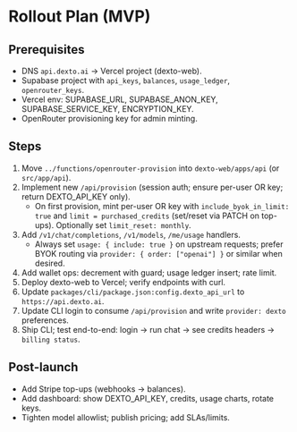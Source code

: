 # Rollout Plan (MVP)

## Prerequisites
- DNS `api.dexto.ai` → Vercel project (dexto-web).
- Supabase project with `api_keys`, `balances`, `usage_ledger`, `openrouter_keys`.
- Vercel env: SUPABASE_URL, SUPABASE_ANON_KEY, SUPABASE_SERVICE_KEY, ENCRYPTION_KEY.
- OpenRouter provisioning key for admin minting.

## Steps
1. Move `../functions/openrouter-provision` into `dexto-web/apps/api` (or `src/app/api`).
2. Implement new `/api/provision` (session auth; ensure per-user OR key; return DEXTO_API_KEY only).
   - On first provision, mint per-user OR key with `include_byok_in_limit: true` and `limit = purchased_credits` (set/reset via PATCH on top-ups). Optionally set `limit_reset: monthly`.
3. Add `/v1/chat/completions`, `/v1/models`, `/me/usage` handlers.
   - Always set `usage: { include: true }` on upstream requests; prefer BYOK routing via `provider: { order: ["openai"] }` or similar when desired.
4. Add wallet ops: decrement with guard; usage ledger insert; rate limit.
5. Deploy dexto-web to Vercel; verify endpoints with curl.
6. Update `packages/cli/package.json:config.dexto_api_url` to `https://api.dexto.ai`.
7. Update CLI login to consume `/api/provision` and write `provider: dexto` preferences.
8. Ship CLI; test end-to-end: login → run chat → see credits headers → `billing status`.

## Post-launch
- Add Stripe top-ups (webhooks → balances).
- Add dashboard: show DEXTO_API_KEY, credits, usage charts, rotate keys.
- Tighten model allowlist; publish pricing; add SLAs/limits.
